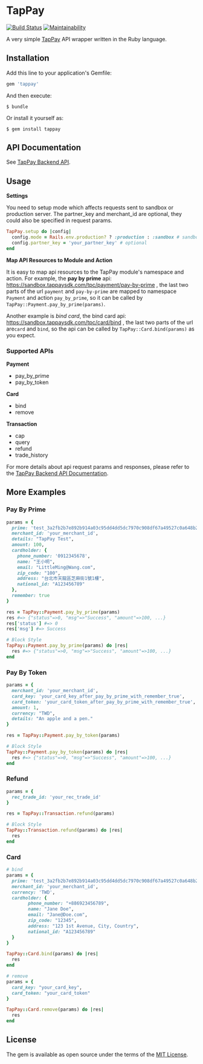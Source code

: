 # TapPay

[![Build Status](https://travis-ci.org/hzchirs/tappay-ruby.svg?branch=master)](https://travis-ci.org/hzchirs/tappay-ruby)
[![Maintainability](https://api.codeclimate.com/v1/badges/1bc81b37e0025c3de443/maintainability)](https://codeclimate.com/github/hzchirs/tappay-ruby/maintainability)

A very simple [TapPay](https://www.tappaysdk.com/tch) API wrapper written in the Ruby language.

## Installation

Add this line to your application's Gemfile:

```ruby
gem 'tappay'
```

And then execute:

    $ bundle

Or install it yourself as:

    $ gem install tappay

## API Documentation
See [TapPay Backend API](https://docs.tappaysdk.com/tutorial/zh/back.html#back).

## Usage

**Settings**

You need to setup mode which affects requests sent to sandbox or production server.
The partner_key and merchant_id are optional, they could also be specified in request params.

```ruby
TapPay.setup do |config|
  config.mode = Rails.env.production? ? :production : :sandbox # sandbox or production
  config.partner_key = 'your_partner_key' # optional
end
```

**Map API Resources to Module and Action**

It is easy to map api resources to the TapPay module's namespace and action. 
For example, the **pay by prime** api: 
https://sandbox.tappaysdk.com/tpc/payment/pay-by-prime , 
the last two parts of the url `payment` and `pay-by-prime` are mapped to
namespace `Payment` and action `pay_by_prime`, so it can be called by
`TapPay::Payment.pay_by_prime(params)`.

Another example is *bind card*, the bind card api: 
https://sandbox.tappaysdk.com/tpc/card/bind , the last two parts of the url are`card` and `bind`,
so the api can be called by `TapPay::Card.bind(params)` as you expect.

### Supported APIs
**Payment**

  * pay_by_prime
  * pay_by_token

**Card**

  * bind
  * remove

**Transaction**

  * cap
  * query
  * refund
  * trade_history

For more details about api request params and responses, please refer to the [TapPay Backend API Documentation](https://docs.tappaysdk.com/tutorial/zh/back.html#back).

## More Examples
### Pay By Prime
```ruby
params = {
  prime: 'test_3a2fb2b7e892b914a03c95dd4dd5dc7970c908df67a49527c0a648b2bc9',
  merchant_id: 'your_merchant_id',
  details: "TapPay Test",
  amount: 100,
  cardholder: {
    phone_number: '0912345678',
    name: "王小明",
    email: "LittleMing@Wang.com",
    zip_code: "100",
    address: "台北市天龍區芝麻街1號1樓",
    national_id: "A123456789"
  },
  remember: true
}

res = TapPay::Payment.pay_by_prime(params)
res #=> {"status"=>0, "msg"=>"Success", "amount"=>100, ...}
res['status'] #=> 0
res['msg'] #=> Success

# Block Style
TapPay::Payment.pay_by_prime(params) do |res|
  res #=> {"status"=>0, "msg"=>"Success", "amount"=>100, ...}
end
```

### Pay By Token
```ruby
params = {
  merchant_id: 'your_merchant_id',
  card_key: 'your_card_key_after_pay_by_prime_with_remember_true',
  card_token: 'your_card_token_after_pay_by_prime_with_remember_true',
  amount: 1,
  currency: "TWD",
  details: "An apple and a pen."
}

res = TapPay::Payment.pay_by_token(params)

# Block Style
TapPay::Payment.pay_by_token(params) do |res|
  res #=> {"status"=>0, "msg"=>"Success", "amount"=>100, ...}
end
```

### Refund
```ruby
params = {
  rec_trade_id: 'your_rec_trade_id'
}

res = TapPay::Transaction.refund(params)

# Block Style
TapPay::Transaction.refund(params) do |res|
  res 
end
```

### Card
```ruby
# bind
params = {
  prime: 'test_3a2fb2b7e892b914a03c95dd4dd5dc7970c908df67a49527c0a648b2bc9',
  merchant_id: 'your_merchant_id',
  currency: 'TWD',
  cardholder: {
        phone_number: "+886923456789",
        name: "Jane Doe",
        email: "Jane@Doe.com",
        zip_code: "12345",
        address: "123 1st Avenue, City, Country",
        national_id: "A123456789"
  }
}

TapPay::Card.bind(params) do |res|
  res
end

# remove
params = {
  card_key: "your_card_key",
  card_token: "your_card_token"
}

TapPay::Card.remove(params) do |res|
  res
end
```


## License

The gem is available as open source under the terms of the [MIT License](https://opensource.org/licenses/MIT).
